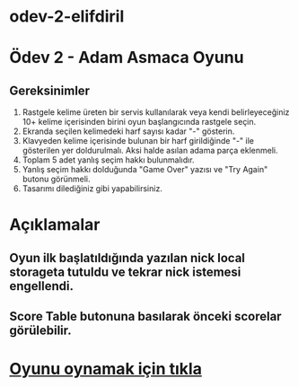 # odev-2-elifdiril

# Ödev 2 - Adam Asmaca Oyunu
## Gereksinimler
1. Rastgele kelime üreten bir servis kullanılarak veya kendi belirleyeceğiniz 10+ kelime içerisinden birini oyun başlangıcında rastgele seçin.
1. Ekranda seçilen kelimedeki harf sayısı kadar "-" gösterin.
1. Klavyeden kelime içerisinde bulunan bir harf girildiğinde "-" ile gösterilen yer doldurulmalı. Aksi halde asılan adama parça eklenmeli.
1. Toplam 5 adet yanlış seçim hakkı bulunmalıdır.
1. Yanlış seçim hakkı dolduğunda "Game Over" yazısı ve "Try Again" butonu görünmeli.
1. Tasarımı dilediğiniz gibi yapabilirsiniz.

# Açıklamalar

## Oyun ilk başlatıldığında yazılan nick local storageta tutuldu ve tekrar nick istemesi engellendi.
## Score Table butonuna basılarak önceki scorelar görülebilir. 

 # [Oyunu oynamak için tıkla](https://pacific-falls-89812.herokuapp.com/) 